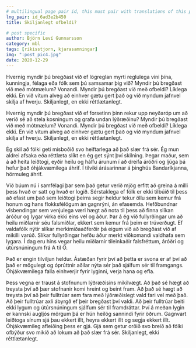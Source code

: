 ```yaml
---
# multilingual page pair id, this must pair with translations of this page. (This name must be unique)
lng_pair: id_6ad3e2b450
title: Skiljanlegt ofbeldi?

# post specific
author: Björn Leví Gunnarsson
category: mbl
tags: [rikisstjorn, kjarasamningar]
img: ":post_pic4.jpg"
date: 2020-12-29
---
```


Hvernig myndir þú bregðast við ef lögreglan myrti reglulega vini þína, kunningja, félaga eða fólk sem þú samsamar þig við? Myndir þú bregðast við með mótmælum? Vonandi. Myndir þú bregðast við með ofbeldi? Líklega ekki. En við vitum alveg að einhver gætu gert það og við myndum jafnvel skilja af hverju. Skiljanlegt, en ekki réttlætanlegt.

Hvernig myndir þú bregðast við ef forsetinn þinn rekur upp neyðaróp um að verið sé að stela kosningum og grafa undan lýðræðinu? Myndir þú bregðast við með mótmælum? Vonandi. Myndir þú bregðast við með ofbeldi? Líklega ekki. En við vitum alveg að einhver gætu gert það og við myndum jafnvel skilja af hverju. Skiljanlegt, en ekki réttlætanlegt.

Ég skil að fólki geti misboðið svo heiftarlega að það slær frá sér. Ég mun aldrei afsaka eða réttlæta slíkt en ég get sýnt því skilning. Þegar maður, sem á að heita leiðtogi, eyðir heilu og hálfu árunum í að dreifa áróðri og ljúga þá hefur það óhjákvæmilega áhrif. Í tilviki árásarinnar á þinghús Bandaríkjanna, hörmuleg áhrif.

Við búum nú í samfélagi þar sem það getur verið mjög erfitt að greina á milli þess hvað er satt og hvað er logið. Sérstaklega ef fólk er ekki tilbúið til þess að efast um það sem leiðtogi þeirra segir heldur tekur öllu sem kemur frá honum og hans flokksfélögum án gagnrýni, án efasemda. Hefðbundnar vísbendingar sem venjulega væri hægt að nota til þess að finna slíkan áróður og lygar virka ekki eins vel og áður. Þar á ég við fullyrðingar um að heilu miðlarnir séu falsmiðlar, ekkert sem kemur frá þeim er trúverðugt. Ef valdafólk nýtir slíkar merkimiðaaðferðir þá eigum við að bregðast við af mikilli varúð. Slíkar fullyrðingar hefðu áður merkt viðkomandi valdhafa sem lygara. Í dag eru hins vegar heilu miðlarnir tileinkaðir falsfréttum, áróðri og útúrsnúningum frá A til Ö.

Það er engin tilviljun heldur. Ástæðan fyrir því að þetta er svona er af því að það er mögulegt og óprúttnir aðilar nýta sér það sjálfum sér til framgangs. Óhjákvæmilega falla einhverjir fyrir lyginni, verja hana og efla. 

Þess vegna er traust á stofnunum lýðræðisins mikilvægt. Að það sé hægt að treysta því að þær stofnanir komi hreint og beint fram. Að það sé hægt að treysta því að þeir fulltrúar sem fara með lýðræðislegt vald fari vel með það. Að þeir fulltrúar axli ábyrgð ef þeir bregðast því valdi. Að þeir fulltrúar beiti ekki lygum og útúrsnúningum sjálfum sér til framdráttar. Því á meðan lygin er kannski augljós mörgum þá er hún heilög sannindi fyrir öðrum. Gagnvart leiðtoga sínum sjá þau ekkert illt, heyra ekkert illt og segja ekkert illt. Óhjákvæmileg afleiðing þess er gjá. Gjá sem getur orðið svo breið að fólki ofbýður svo mikið að lokum að það slær frá sér. Skiljanlegt, ekki réttlætanlegt.